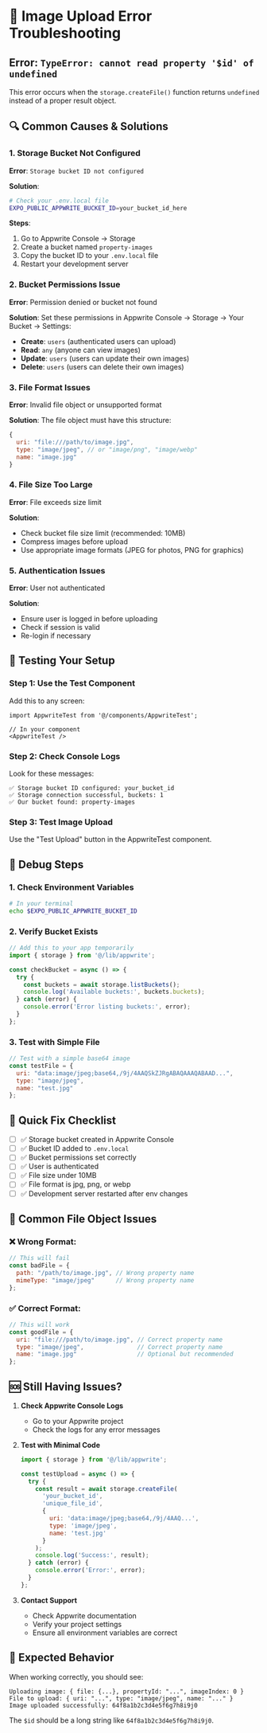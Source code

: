 # 🚨 Image Upload Error Troubleshooting

## Error: `TypeError: cannot read property '$id' of undefined`

This error occurs when the `storage.createFile()` function returns `undefined` instead of a proper result object.

## 🔍 Common Causes & Solutions

### 1. **Storage Bucket Not Configured**
**Error**: `Storage bucket ID not configured`

**Solution**:
```bash
# Check your .env.local file
EXPO_PUBLIC_APPWRITE_BUCKET_ID=your_bucket_id_here
```

**Steps**:
1. Go to Appwrite Console → Storage
2. Create a bucket named `property-images`
3. Copy the bucket ID to your `.env.local` file
4. Restart your development server

### 2. **Bucket Permissions Issue**
**Error**: Permission denied or bucket not found

**Solution**:
Set these permissions in Appwrite Console → Storage → Your Bucket → Settings:

- **Create**: `users` (authenticated users can upload)
- **Read**: `any` (anyone can view images)
- **Update**: `users` (users can update their own images)
- **Delete**: `users` (users can delete their own images)

### 3. **File Format Issues**
**Error**: Invalid file object or unsupported format

**Solution**:
The file object must have this structure:
```javascript
{
  uri: "file:///path/to/image.jpg",
  type: "image/jpeg", // or "image/png", "image/webp"
  name: "image.jpg"
}
```

### 4. **File Size Too Large**
**Error**: File exceeds size limit

**Solution**:
- Check bucket file size limit (recommended: 10MB)
- Compress images before upload
- Use appropriate image formats (JPEG for photos, PNG for graphics)

### 5. **Authentication Issues**
**Error**: User not authenticated

**Solution**:
- Ensure user is logged in before uploading
- Check if session is valid
- Re-login if necessary

## 🧪 Testing Your Setup

### Step 1: Use the Test Component
Add this to any screen:
```tsx
import AppwriteTest from '@/components/AppwriteTest';

// In your component
<AppwriteTest />
```

### Step 2: Check Console Logs
Look for these messages:
```
✅ Storage bucket ID configured: your_bucket_id
✅ Storage connection successful, buckets: 1
✅ Our bucket found: property-images
```

### Step 3: Test Image Upload
Use the "Test Upload" button in the AppwriteTest component.

## 🔧 Debug Steps

### 1. **Check Environment Variables**
```bash
# In your terminal
echo $EXPO_PUBLIC_APPWRITE_BUCKET_ID
```

### 2. **Verify Bucket Exists**
```javascript
// Add this to your app temporarily
import { storage } from '@/lib/appwrite';

const checkBucket = async () => {
  try {
    const buckets = await storage.listBuckets();
    console.log('Available buckets:', buckets.buckets);
  } catch (error) {
    console.error('Error listing buckets:', error);
  }
};
```

### 3. **Test with Simple File**
```javascript
// Test with a simple base64 image
const testFile = {
  uri: "data:image/jpeg;base64,/9j/4AAQSkZJRgABAQAAAQABAAD...",
  type: "image/jpeg",
  name: "test.jpg"
};
```

## 🚀 Quick Fix Checklist

- [ ] ✅ Storage bucket created in Appwrite Console
- [ ] ✅ Bucket ID added to `.env.local`
- [ ] ✅ Bucket permissions set correctly
- [ ] ✅ User is authenticated
- [ ] ✅ File size under 10MB
- [ ] ✅ File format is jpg, png, or webp
- [ ] ✅ Development server restarted after env changes

## 📱 Common File Object Issues

### ❌ Wrong Format:
```javascript
// This will fail
const badFile = {
  path: "/path/to/image.jpg", // Wrong property name
  mimeType: "image/jpeg"      // Wrong property name
};
```

### ✅ Correct Format:
```javascript
// This will work
const goodFile = {
  uri: "file:///path/to/image.jpg", // Correct property name
  type: "image/jpeg",               // Correct property name
  name: "image.jpg"                 // Optional but recommended
};
```

## 🆘 Still Having Issues?

1. **Check Appwrite Console Logs**
   - Go to your Appwrite project
   - Check the logs for any error messages

2. **Test with Minimal Code**
   ```javascript
   import { storage } from '@/lib/appwrite';
   
   const testUpload = async () => {
     try {
       const result = await storage.createFile(
         'your_bucket_id',
         'unique_file_id',
         {
           uri: 'data:image/jpeg;base64,/9j/4AAQ...',
           type: 'image/jpeg',
           name: 'test.jpg'
         }
       );
       console.log('Success:', result);
     } catch (error) {
       console.error('Error:', error);
     }
   };
   ```

3. **Contact Support**
   - Check Appwrite documentation
   - Verify your project settings
   - Ensure all environment variables are correct

## 🎯 Expected Behavior

When working correctly, you should see:
```
Uploading image: { file: {...}, propertyId: "...", imageIndex: 0 }
File to upload: { uri: "...", type: "image/jpeg", name: "..." }
Image uploaded successfully: 64f8a1b2c3d4e5f6g7h8i9j0
```

The `$id` should be a long string like `64f8a1b2c3d4e5f6g7h8i9j0`.
